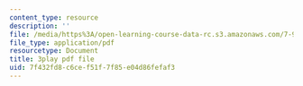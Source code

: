 ```yaml
---
content_type: resource
description: ''
file: /media/https%3A/open-learning-course-data-rc.s3.amazonaws.com/7-91j-foundations-of-computational-and-systems-biology-spring-2014/7f432fd8c6cef51f7f85e04d86fefaf3_kKyrR0cFrEg.pdf
file_type: application/pdf
resourcetype: Document
title: 3play pdf file
uid: 7f432fd8-c6ce-f51f-7f85-e04d86fefaf3
---
```

